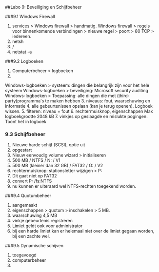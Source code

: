 ##Labo 9: Beveiliging en Schijfbeheer

###9.1 Windows Firewall
1. services > Windows firewall > handmatig. Windows firewall >  regels voor binnenkomende verbindingen > nieuwe regel > poort > 80 TCP > iedereen.
2. netsh
3. /
4. netstat -a

###9.2 Logboeken
1. Computerbeheer > logboeken
2. 
  Windows-logboeken > systeem: dingen die belangrijk zijn voor het hele systeem
  Windows-logboeken > beveiliging: Microsoft security auditing
  Windows-logboeken > Toepassing: alle dingen die met (third-party)programma's te maken hebben
3. niveaus: fout, waarschuwing en informatie
4. alle gebeurtenissen opslaan (kan je terug openen). Logboek wissen. 
5. filteren: niveau = fout
6. rechtermuisknop, eigenschappen Max logboekgrootte 2048 kB
7. vinkjes op geslaagde en mislukte pogingen. Toont het in logboek

### 9.3 Schijfbeheer
1. Nieuwe harde schijf (SCSI), optie uit
2. opgestart
3. Nieuw eenvoudig volume wizard > initialiseren
4. 500 MB / NTFS / N: / V1
5. 500 MB (kleiner dan 32 GB) / FAT32 / O: / V2
6. rechtermuisknop: stationsletter wijzigen > P:
7. Dit gaat niet op FAT32
8. convert P: /fs:NTFS
9. nu kunnen er uiteraard wel NTFS-rechten toegekend worden.

###9.4 Quotumbeheer
1. aangemaakt
2. eigenschappen > quotum > inschakelen > 5 MB. 
3. waarschuwing 4,5 MB
4. vinkje gebeurtenis registreren
5. Limiet geldt ook voor administrator
6. bij een harde limiet kan er helemaal niet over de limiet gegaan worden, bij een zachte wel.

###9.5 Dynamische schijven
1. toegevoegd
2. computerbeheer
3. 